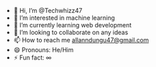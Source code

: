 - 👋 Hi, I’m @Techwhizz47
- 👀 I’m interested in machine learning
- 🌱 I’m currently learning web development
- 💞️ I’m looking to collaborate on any ideas
- 📫 How to reach me allanndungu47@gmail.com
- 😄 Pronouns: He/Him
- ⚡ Fun fact: ∞

<!---
Techwhizz47/Techwhizz47 is a ✨ special ✨ repository because its `README.md` (this file) appears on your GitHub profile.
You can click the Preview link to take a look at your changes.
--->

